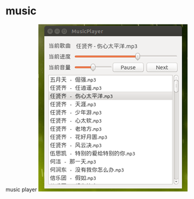 music
=====

music player
![image](https://github.com/listener/music/blob/master/.music_player.png)
